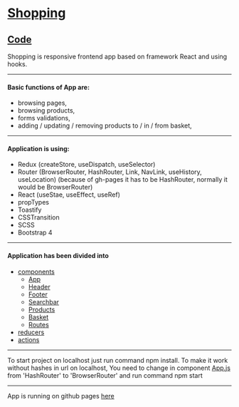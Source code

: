 # [Shopping](https://drombel.github.io/shopping/)
## [Code](https://github.com/drombel/shopping/tree/master)

Shopping is responsive frontend app based on framework React and using hooks.

---

#### Basic functions of App are:
- browsing pages,
- browsing products,
- forms validations,
- adding / updating / removing products to / in / from basket, 

---

#### Application is using:
- Redux (createStore, useDispatch, useSelector)
- Router (BrowserRouter, HashRouter, Link, NavLink, useHistory, useLocation) (because of gh-pages it has to be HashRouter, normally it would be BrowserRouter)
- React (useStae, useEffect, useRef)
- propTypes
- Toastify
- CSSTransition
- SCSS
- Bootstrap 4

---

#### Application has been divided into 
- [components](https://github.com/drombel/shopping/tree/master/src/components)
  - [App](https://github.com/drombel/shopping/tree/master/src/components/App)
  - [Header](https://github.com/drombel/shopping/tree/master/src/components/Header)
  - [Footer](https://github.com/drombel/shopping/tree/master/src/components/Footer)
  - [Searchbar](https://github.com/drombel/shopping/tree/master/src/components/Searchbar)
  - [Products](https://github.com/drombel/shopping/tree/master/src/components/Products)
  - [Basket](https://github.com/drombel/shopping/tree/master/src/components/Basket)
  - [Routes](https://github.com/drombel/shopping/tree/master/src/components/Routes)
- [reducers](https://github.com/drombel/shopping/tree/master/src/reducers)
- [actions](https://github.com/drombel/shopping/tree/master/src/actions) 

---

To start project on localhost just run command npm install.
To make it work without hashes in url on localhost, 
You need to change in component [App.js](https://github.com/drombel/shopping/tree/master/src/components/App/App.js) from 'HashRouter' to 'BrowserRouter' 
and run command npm start

---

App is running on github pages [here](https://drombel.github.io/shopping/)

